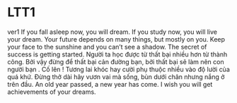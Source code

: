 # LTT1
ver1
If you fall asleep now, you will dream. If you study now, you will live your dream.
Your future depends on many things, but mostly on you.
Keep your face to the sunshine and you can’t see a shadow.
The secret of success is getting started.
Người ta học được từ thất bại nhiều hơn từ thành công. Bởi vậy đừng để thất bại cản đường bạn, bởi thất bại sẽ làm nên con người bạn .
Cố lên !
Tương lai khóc hay cười phụ thuộc nhiều vào độ lười của quá khứ.
Đừng thở dài hãy vươn vai mà sống, bùn dưới chân nhưng nắng ở trên đầu.
 An old year passed, a new year has come. I wish you will get achievements of your dreams.
